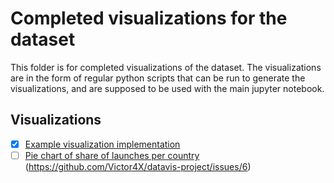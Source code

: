 # Completed visualizations for the dataset

This folder is for completed visualizations of the dataset. 
The visualizations are in the form of regular python scripts that can be run to generate the visualizations, and are supposed to be used with the main jupyter notebook.

## Visualizations

- [x] [Example visualization implementation](example.py)
- [ ] [Pie chart of share of launches per country](pie_chart.py) (https://github.com/Victor4X/datavis-project/issues/6)